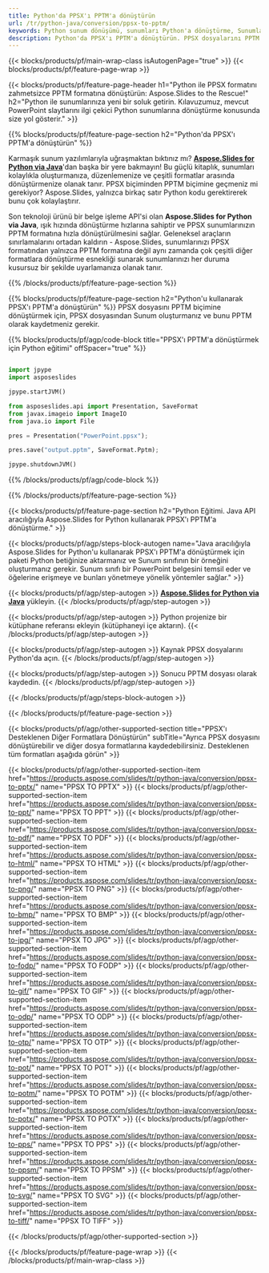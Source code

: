 ```yaml
---
title: Python'da PPSX'ı PPTM'a dönüştürün
url: /tr/python-java/conversion/ppsx-to-pptm/
keywords: Python sunum dönüşümü, sunumları Python'a dönüştürme, Sunumlar için Python, Aspose.Slides Python, PPSX'tan PPTM'a dönüştürme, Python sunum kitaplığı
description: Python'da PPSX'ı PPTM'a dönüştürün. PPSX dosyalarını PPTM biçimine dönüştürmek için Python kitaplığı API'sini kullanın
---
```


{{< blocks/products/pf/main-wrap-class isAutogenPage="true" >}}
{{< blocks/products/pf/feature-page-wrap >}}

{{< blocks/products/pf/feature-page-header h1="Python ile PPSX formatını zahmetsizce PPTM formatına dönüştürün: Aspose.Slides to the Rescue!" h2="Python ile sunumlarınıza yeni bir soluk getirin. Kılavuzumuz, mevcut PowerPoint slaytlarını ilgi çekici Python sunumlarına dönüştürme konusunda size yol gösterir." >}}

{{% blocks/products/pf/feature-page-section h2="Python'da PPSX'ı PPTM'a dönüştürün" %}}

Karmaşık sunum yazılımlarıyla uğraşmaktan bıktınız mı? [**Aspose.Slides for Python via Java**](https://products.aspose.com/slides/tr/python-java/)'dan başka bir yere bakmayın! Bu güçlü kitaplık, sunumları kolaylıkla oluşturmanıza, düzenlemenize ve çeşitli formatlar arasında dönüştürmenize olanak tanır. PPSX biçiminden PPTM biçimine geçmeniz mi gerekiyor? Aspose.Slides, yalnızca birkaç satır Python kodu gerektirerek bunu çok kolaylaştırır.

Son teknoloji ürünü bir belge işleme API'si olan **Aspose.Slides for Python via Java**, ışık hızında dönüştürme hızlarına sahiptir ve PPSX sunumlarınızın PPTM formatına hızla dönüştürülmesini sağlar. Geleneksel araçların sınırlamalarını ortadan kaldırın - Aspose.Slides, sunumlarınızı PPSX formatından yalnızca PPTM formatına değil aynı zamanda çok çeşitli diğer formatlara dönüştürme esnekliği sunarak sunumlarınızı her duruma kusursuz bir şekilde uyarlamanıza olanak tanır.

{{% /blocks/products/pf/feature-page-section %}}

{{% blocks/products/pf/feature-page-section  h2="Python'u kullanarak PPSX'ı PPTM'a dönüştürün" %}}
PPSX dosyasını PPTM biçimine dönüştürmek için, PPSX dosyasından Sunum oluşturmanız ve bunu PPTM olarak kaydetmeniz gerekir.

{{% blocks/products/pf/agp/code-block title="PPSX'ı PPTM'a dönüştürmek için Python eğitimi" offSpacer="true" %}}

```python

import jpype
import asposeslides

jpype.startJVM()

from asposeslides.api import Presentation, SaveFormat
from javax.imageio import ImageIO
from java.io import File

pres = Presentation("PowerPoint.ppsx");

pres.save("output.pptm", SaveFormat.Pptm);

jpype.shutdownJVM()
```


{{% /blocks/products/pf/agp/code-block %}}

{{% /blocks/products/pf/feature-page-section %}}

{{< blocks/products/pf/feature-page-section  h2="Python Eğitimi. Java API aracılığıyla Aspose.Slides for Python kullanarak PPSX'ı PPTM'a dönüştürme." >}}

{{< blocks/products/pf/agp/steps-block-autogen name="Java aracılığıyla Aspose.Slides for Python'u kullanarak PPSX'ı PPTM'a dönüştürmek için paketi Python betiğinize aktarmanız ve Sunum sınıfının bir örneğini oluşturmanız gerekir. Sunum sınıfı bir PowerPoint belgesini temsil eder ve öğelerine erişmeye ve bunları yönetmeye yönelik yöntemler sağlar." >}}

{{< blocks/products/pf/agp/step-autogen >}}
[**Aspose.Slides for Python via Java**](https://products.aspose.com/slides/tr/python-java/) yükleyin.
{{< /blocks/products/pf/agp/step-autogen >}}

{{< blocks/products/pf/agp/step-autogen >}}
Python projenize bir kütüphane referansı ekleyin (kütüphaneyi içe aktarın).
{{< /blocks/products/pf/agp/step-autogen >}}

{{< blocks/products/pf/agp/step-autogen >}}
Kaynak PPSX dosyalarını Python'da açın.
{{< /blocks/products/pf/agp/step-autogen >}}

{{< blocks/products/pf/agp/step-autogen >}}
Sonucu PPTM dosyası olarak kaydedin.
{{< /blocks/products/pf/agp/step-autogen >}}

{{< /blocks/products/pf/agp/steps-block-autogen >}}

{{< /blocks/products/pf/feature-page-section >}}

{{< blocks/products/pf/agp/other-supported-section title="PPSX'ı Desteklenen Diğer Formatlara Dönüştürün" subTitle="Ayrıca PPSX dosyasını dönüştürebilir ve diğer dosya formatlarına kaydedebilirsiniz. Desteklenen tüm formatları aşağıda görün" >}}

{{< blocks/products/pf/agp/other-supported-section-item href="https://products.aspose.com/slides/tr/python-java/conversion/ppsx-to-pptx/" name="PPSX TO PPTX" >}}
{{< blocks/products/pf/agp/other-supported-section-item href="https://products.aspose.com/slides/tr/python-java/conversion/ppsx-to-ppt/" name="PPSX TO PPT" >}}
{{< blocks/products/pf/agp/other-supported-section-item href="https://products.aspose.com/slides/tr/python-java/conversion/ppsx-to-pdf/" name="PPSX TO PDF" >}}
{{< blocks/products/pf/agp/other-supported-section-item href="https://products.aspose.com/slides/tr/python-java/conversion/ppsx-to-html/" name="PPSX TO HTML" >}}
{{< blocks/products/pf/agp/other-supported-section-item href="https://products.aspose.com/slides/tr/python-java/conversion/ppsx-to-png/" name="PPSX TO PNG" >}}
{{< blocks/products/pf/agp/other-supported-section-item href="https://products.aspose.com/slides/tr/python-java/conversion/ppsx-to-bmp/" name="PPSX TO BMP" >}}
{{< blocks/products/pf/agp/other-supported-section-item href="https://products.aspose.com/slides/tr/python-java/conversion/ppsx-to-jpg/" name="PPSX TO JPG" >}}
{{< blocks/products/pf/agp/other-supported-section-item href="https://products.aspose.com/slides/tr/python-java/conversion/ppsx-to-fodp/" name="PPSX TO FODP" >}}
{{< blocks/products/pf/agp/other-supported-section-item href="https://products.aspose.com/slides/tr/python-java/conversion/ppsx-to-gif/" name="PPSX TO GIF" >}}
{{< blocks/products/pf/agp/other-supported-section-item href="https://products.aspose.com/slides/tr/python-java/conversion/ppsx-to-odp/" name="PPSX TO ODP" >}}
{{< blocks/products/pf/agp/other-supported-section-item href="https://products.aspose.com/slides/tr/python-java/conversion/ppsx-to-otp/" name="PPSX TO OTP" >}}
{{< blocks/products/pf/agp/other-supported-section-item href="https://products.aspose.com/slides/tr/python-java/conversion/ppsx-to-pot/" name="PPSX TO POT" >}}
{{< blocks/products/pf/agp/other-supported-section-item href="https://products.aspose.com/slides/tr/python-java/conversion/ppsx-to-potm/" name="PPSX TO POTM" >}}
{{< blocks/products/pf/agp/other-supported-section-item href="https://products.aspose.com/slides/tr/python-java/conversion/ppsx-to-potx/" name="PPSX TO POTX" >}}
{{< blocks/products/pf/agp/other-supported-section-item href="https://products.aspose.com/slides/tr/python-java/conversion/ppsx-to-pps/" name="PPSX TO PPS" >}}
{{< blocks/products/pf/agp/other-supported-section-item href="https://products.aspose.com/slides/tr/python-java/conversion/ppsx-to-ppsm/" name="PPSX TO PPSM" >}}
{{< blocks/products/pf/agp/other-supported-section-item href="https://products.aspose.com/slides/tr/python-java/conversion/ppsx-to-svg/" name="PPSX TO SVG" >}}
{{< blocks/products/pf/agp/other-supported-section-item href="https://products.aspose.com/slides/tr/python-java/conversion/ppsx-to-tiff/" name="PPSX TO TIFF" >}}


{{< /blocks/products/pf/agp/other-supported-section >}}

{{< /blocks/products/pf/feature-page-wrap >}}
{{< /blocks/products/pf/main-wrap-class >}}